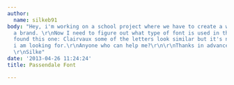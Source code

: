```yaml
---
author:
  name: silkeb91
body: "Hey, i'm working on a school project where we have to create a website for
  a brand. \r\nNow I need to figure out what type of font is used in their logo.\r\n[img:sites/default/files/old-images/logo_footer_3772.png]\r\n\r\nAlready
  found this one: Clairvaux some of the letters look similar but it's not quite what
  i am looking for.\r\nAnyone who can help me?\r\n\r\nThanks in advance\r\n\r\nGreeting
  \r\nSilke"
date: '2013-04-26 11:24:24'
title: Passendale Font

---
```

